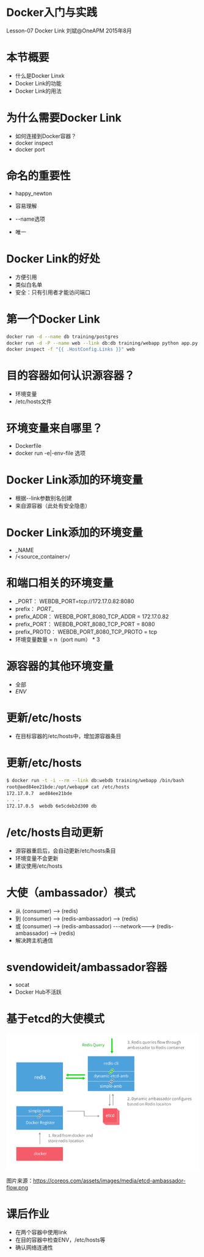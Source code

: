 # Docker入门与实践

Lesson-07 Docker Link
刘斌@OneAPM
2015年8月

# 本节概要

- 什么是Docker Linxk
- Docker Link的功能
- Docker Link的用法

# 为什么需要Docker Link

- 如何连接到Docker容器？
- docker inspect
- docker port

# 命名的重要性

- happy_newton
- 容易理解

- --name选项
- 唯一

# Docker Link的好处

- 方便引用
- 类似白名单
- 安全：只有引用者才能访问端口

# 第一个Docker Link

```bash
docker run -d --name db training/postgres
docker run -d -P --name web --link db:db training/webapp python app.py
docker inspect -f "{{ .HostConfig.Links }}" web

```

# 目的容器如何认识源容器？

- 环境变量
- /etc/hosts文件

# 环境变量来自哪里？

- Dockerfile
- docker run -e|-env-file 选项

# Docker Link添加的环境变量

- 根据--link参数别名创建
- 来自源容器（此处有安全隐患）

# Docker Link添加的环境变量

- <alias>_NAME
- /<source_container>/<alias>

# 和端口相关的环境变量

- <alias>_PORT： WEBDB_PORT=tcp://172.17.0.82:8080
- prefix： <name>_PORT_<port>_<protocol>
- prefix_ADDR： WEBDB_PORT_8080_TCP_ADDR = 172.17.0.82
- prefix_PORT： WEBDB_PORT_8080_TCP_PORT = 8080
- prefix_PROTO： WEBDB_PORT_8080_TCP_PROTO = tcp
- 环境变量数量 = n（port num） * 3

# 源容器的其他环境变量

- 全部
- <alias>_ENV_<name>

# 更新/etc/hosts

- 在目标容器的/etc/hosts中，增加源容器条目

# 更新/etc/hosts

```bash
$ docker run -t -i --rm --link db:webdb training/webapp /bin/bash
root@aed84ee21bde:/opt/webapp# cat /etc/hosts
172.17.0.7  aed84ee21bde
. . .
172.17.0.5  webdb 6e5cdeb2d300 db

```

# /etc/hosts自动更新

- 源容器重启后，会自动更新/etc/hosts条目
- 环境变量不会更新
- 建议使用/etc/hosts

# 大使（ambassador）模式

- 从 (consumer) --> (redis)
- 到 (consumer) --> (redis-ambassador) --> (redis)
- 或 (consumer) --> (redis-ambassador) ---network---> (redis-ambassador) --> (redis)
- 解决跨主机通信


# svendowideit/ambassador容器

- socat
- Docker Hub不活跃

# 基于etcd的大使模式

![](images/etcd-ambassador-flow.png)

图片来源：https://coreos.com/assets/images/media/etcd-ambassador-flow.png


# 课后作业

- 在两个容器中使用link
- 在目的容器中检查ENV，/etc/hosts等
- 确认网络连通性

